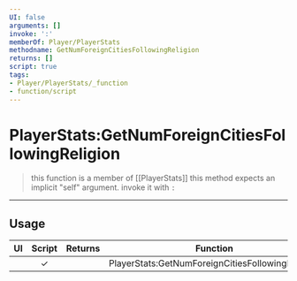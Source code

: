 ```yaml
---
UI: false
arguments: []
invoke: ':'
memberOf: Player/PlayerStats
methodname: GetNumForeignCitiesFollowingReligion
returns: []
script: true
tags:
- Player/PlayerStats/_function
- function/script
---
```

# PlayerStats:GetNumForeignCitiesFollowingReligion
> this function is a member of [[PlayerStats]]
> this method expects an implicit "self" argument. invoke it with `:`
-----
## Usage
|  UI | Script | Returns | Function | Arguments |
|:---:|:------:|-------:|:--------:|:---------|
| |✓||PlayerStats:GetNumForeignCitiesFollowingReligion||
